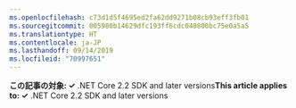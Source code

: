 ```yaml
---
ms.openlocfilehash: c73d1d5f4695ed2fa62dd9271b08cb93eff3fb01
ms.sourcegitcommit: 005980b14629dfc193ff6cdc040800bc75e0a5a5
ms.translationtype: HT
ms.contentlocale: ja-JP
ms.lasthandoff: 09/14/2019
ms.locfileid: "70997651"
---
```

<span data-ttu-id="84692-101">**この記事の対象: ✓** .NET Core 2.2 SDK and later versions</span><span class="sxs-lookup"><span data-stu-id="84692-101">**This article applies to: ✓** .NET Core 2.2 SDK and later versions</span></span>
